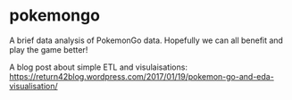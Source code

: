 # pokemongo
A brief data analysis of PokemonGo data. Hopefully we can all benefit and play the game better!

A blog post about simple ETL and visulaisations: https://return42blog.wordpress.com/2017/01/19/pokemon-go-and-eda-visualisation/
